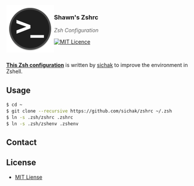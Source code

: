 <img src="https://raw.githubusercontent.com/sichak/dotfiles/master/zsh/icon.png?v=3&s=200" align="left" width="128px" height="128px"/>

### **Shawn's Zshrc**
> *Zsh Configuration*

[![MIT Licence](https://badges.frapsoft.com/os/mit/mit.svg?v=103)](https://opensource.org/licenses/mit-license.php)

<br />

[**This Zsh configuration**](https://github.com/sichak/zshrc) is written by [sichak](https://github.com/sichak/) to improve the environment in Zshell.


## <a name="usage">Usage

```sh
$ cd ~
$ git clone --recursive https://github.com/sichak/zshrc ~/.zsh
$ ln -s .zsh/zshrc .zshrc
$ ln -s .zsh/zshenv .zshenv
```

## <a name="contact">Contact


## <a name="license">License

- [MIT Liense](https://github.com/posquit0/node-iamporter/blob/master/LICENSE)

